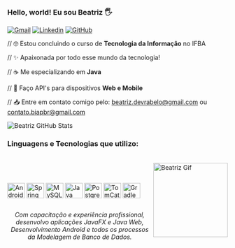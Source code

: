 ### Hello, world! Eu sou Beatriz 🖐

[![Gmail](https://img.shields.io/badge/Gmail-D14836?style=for-the-badge&logo=gmail&logoColor=white)](mailto:beatriz.devrabelo@gmail.com)
[![Linkedin](https://img.shields.io/badge/LinkedIn-0077B5?style=for-the-badge&logo=linkedin&logoColor=white)](https://www.linkedin.com/in/beatriz-rabel0/)
[![GitHub](https://img.shields.io/badge/GitHub-100000?style=for-the-badge&logo=github&logoColor=white)](https://github.com/beatrizrabelo)

// 🤓 Estou concluindo o curso de **Tecnologia da Informação** no IFBA

// ✨ Apaixonada por todo esse mundo da tecnologia!

// ☕ Me especializando em **Java**

// 📱 Faço API's para dispositivos **Web e Mobile**

// 📥 Entre em contato comigo pelo: beatriz.devrabelo@gmail.com ou contato.biapbr@gmail.com

![Beatriz GitHub Stats](https://github-readme-stats.vercel.app/api?username=beatrizrabelo&show_icons=true&theme=vue&include_all_commits=true&count_private=true)

### Linguagens e Tecnologias que utilizo:

<div style="display: inline_block"><br>
  <img align="right" alt="Beatriz Gif" height="170" width="170" src="https://cdn.discordapp.com/attachments/891111809036202084/901703183003439124/Webp.net-gifmaker.gif">
</div>

   ##
<div style="display: inline_block"><br>
  <img align="center" alt="Android" height="35" width="40" src="https://cdn.jsdelivr.net/gh/devicons/devicon/icons/android/android-plain.svg">
  <img align="center" alt="Spring" height="35" width="40" src="https://cdn.jsdelivr.net/gh/devicons/devicon/icons/spring/spring-original.svg">
  <img align="center" alt="MySQL" height="35" width="40" src="https://cdn.jsdelivr.net/gh/devicons/devicon/icons/mysql/mysql-original.svg">
  <img align="center" alt="Java" height="35" width="40" src="https://cdn.jsdelivr.net/gh/devicons/devicon/icons/java/java-original.svg">
  <img align="center" alt="PostgreSQL" height="35" width="40" src="https://cdn.jsdelivr.net/gh/devicons/devicon/icons/postgresql/postgresql-original.svg">
  <img align="center" alt="TomCat" height="35" width="40" src="https://cdn.jsdelivr.net/gh/devicons/devicon/icons/tomcat/tomcat-original.svg">
  <img align="center" alt="Gradle" height="35" width="40" src="https://cdn.jsdelivr.net/gh/devicons/devicon/icons/gradle/gradle-plain.svg">
</div>

  ##
###### <p align=center> Com capacitação e experiência profissional, desenvolvo aplicações JavaFX e Java Web, Desenvolvimento Android e todos os processos da Modelagem de Banco de Dados.
 


